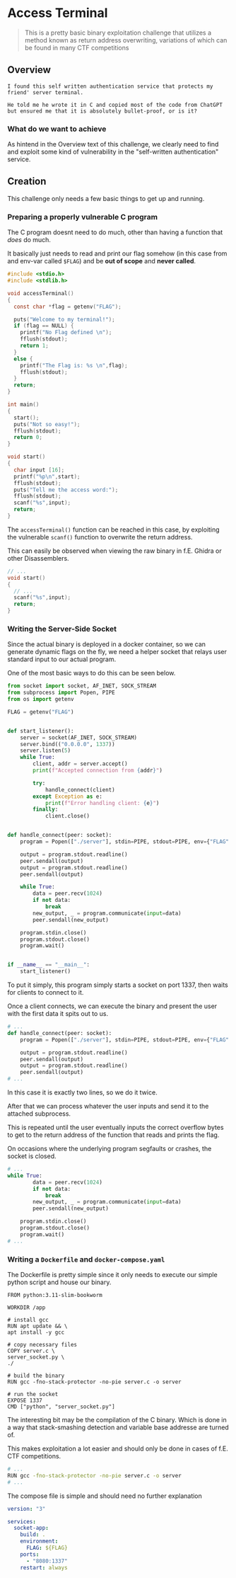 # Access Terminal

> This is a pretty basic binary exploitation challenge that utilizes
> a method known as return address overwriting, variations of which
> can be found in many CTF competitions

## Overview

```
I found this self written authentication service that protects my friend' server terminal.

He told me he wrote it in C and copied most of the code from ChatGPT but ensured me that it is absolutely bullet-proof, or is it?
```

### What do we want to achieve

As hintend in the Overview text of this challenge, we clearly need to find and exploit some kind of vulnerability in the "self-written authentication" service.

## Creation

This challenge only needs a few basic things to get up and running.

### Preparing a properly vulnerable C program

The C program doesnt need to do much, other than having a function that *does* do much.

It basically just needs to read and print our flag somehow (in this case from and env-var called `$FLAG`) and be **out of scope** and **never called**.

```c
#include <stdio.h>
#include <stdlib.h>

void accessTerminal()
{
  const char *flag = getenv("FLAG");

  puts("Welcome to my terminal!");
  if (flag == NULL) {
    printf("No Flag defined \n");
    fflush(stdout);
    return 1;
  }
  else {
    printf("The Flag is: %s \n",flag);
    fflush(stdout);
  }
  return;
}

int main()
{
  start();
  puts("Not so easy!");
  fflush(stdout);
  return 0;
}

void start()
{
  char input [16];
  printf("%p\n",start);
  fflush(stdout);
  puts("Tell me the access word:");
  fflush(stdout);
  scanf("%s",input);
  return;
}
```

The `accessTerminal()` function can be reached in this case, by exploiting the vulnerable `scanf()` function to overwrite the return address.

This can easily be observed when viewing the raw binary in f.E. Ghidra or other Disassemblers.

```c
// ...
void start()
{
  // ...
  scanf("%s",input);
  return;
}
```

### Writing the Server-Side Socket

Since the actual binary is deployed in a docker container, so we can generate dynamic flags on the fly, we need a helper socket that relays user standard input to
our actual program.

One of the most basic ways to do this can be seen below.

```py
from socket import socket, AF_INET, SOCK_STREAM
from subprocess import Popen, PIPE
from os import getenv

FLAG = getenv("FLAG")


def start_listener():
    server = socket(AF_INET, SOCK_STREAM)
    server.bind(("0.0.0.0", 1337))
    server.listen(5)
    while True:
        client, addr = server.accept()
        print(f"Accepted connection from {addr}")

        try:
            handle_connect(client)
        except Exception as e:
            print(f"Error handling client: {e}")
        finally:
            client.close()


def handle_connect(peer: socket):
    program = Popen(["./server"], stdin=PIPE, stdout=PIPE, env={"FLAG": FLAG})

    output = program.stdout.readline()
    peer.sendall(output)
    output = program.stdout.readline()
    peer.sendall(output)

    while True:
        data = peer.recv(1024)
        if not data:
            break
        new_output, _ = program.communicate(input=data)
        peer.sendall(new_output)

    program.stdin.close()
    program.stdout.close()
    program.wait()


if __name__ == "__main__":
    start_listener()
```

To put it simply, this program simply starts a socket on port 1337, then waits for clients to connect to it.

Once a client connects, we can execute the binary and present the user with the first data it spits out to us.

```py
# ...
def handle_connect(peer: socket):
    program = Popen(["./server"], stdin=PIPE, stdout=PIPE, env={"FLAG": FLAG})

    output = program.stdout.readline()
    peer.sendall(output)
    output = program.stdout.readline()
    peer.sendall(output)
# ...
```

In this case it is exactly two lines, so we do it twice.

After that we can process whatever the user inputs and send it to the attached subprocess.

This is repeated until the user eventually inputs the correct overflow bytes to get to the return address of the function that reads and prints the flag.

On occasions where the underlying program segfaults or crashes, the socket is closed.

```py
# ...
while True:
        data = peer.recv(1024)
        if not data:
            break
        new_output, _ = program.communicate(input=data)
        peer.sendall(new_output)

    program.stdin.close()
    program.stdout.close()
    program.wait()
# ...
```

### Writing a `Dockerfile` and `docker-compose.yaml`

The Dockerfile is pretty simple since it only needs to execute our simple python script and house our binary.

```docker
FROM python:3.11-slim-bookworm

WORKDIR /app

# install gcc
RUN apt update && \
apt install -y gcc

# copy necessary files
COPY server.c \
server_socket.py \
./

# build the binary
RUN gcc -fno-stack-protector -no-pie server.c -o server

# run the socket
EXPOSE 1337
CMD ["python", "server_socket.py"]
```

The interesting bit may be the compilation of the C binary. Which is done in a way that stack-smashing detection and variable base addresse are turned of.

This makes exploitation a lot easier and should only be done in cases of f.E. CTF competitions.

```bash
# ...
RUN gcc -fno-stack-protector -no-pie server.c -o server
# ...
```

The compose file is simple and should need no further explanation

```yaml
version: "3"

services:
  socket-app:
    build: .
    environment:
      FLAG: ${FLAG}
    ports:
      - "8080:1337"
    restart: always
```
